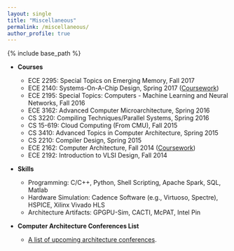 ```yaml
---
layout: single
title: "Miscellaneous"
permalink: /miscellaneous/
author_profile: true
---
```


{% include base_path %}

* **Courses**

    * ECE 2295: Special Topics on Emerging Memory, Fall 2017
    * ECE 2140: Systems-On-A-Chip Design, Spring 2017 ([Coursework](https://github.com/wew55/ece2140))
    * ECE 2195: Special Topics: Computers - Machine Learning and Neural Networks, Fall 2016
    * ECE 3162: Advanced Computer Microarchitecture, Spring 2016
    * CS 3220: Compiling Techniques/Parallel Systems, Spring 2016
    * CS 15-619: Cloud Computing (From CMU), Fall 2015
    * CS 3410: Advanced Topics in Computer Architecture, Spring 2015
    * CS 2210: Compiler Design, Spring 2015
    * ECE 2162: Computer Architecture, Fall 2014 ([Coursework](https://github.com/wew55/Tomasulo))
    * ECE 2192: Introduction to VLSI Design, Fall 2014

* **Skills**

    * Programming: C/C++, Python, Shell Scripting, Apache Spark, SQL, Matlab
    * Hardware Simulation: Cadence Software (e.g., Virtuoso, Spectre), HSPICE, Xilinx Vivado HLS
    * Architecture Artifacts: GPGPU-Sim, CACTI, McPAT, Intel Pin
    
* **Computer Architecture Conferences List**

    * [A list of upcoming architecture conferences](http://confsearch.ethz.ch/confsearch/faces/pages/staticresults.jsp?query=ics%20hpdc%20spaa%20podc%20asap%20pact%20icpp%20cases%20islped%20sc%20iccad%20codes%20iccd%20micro%20asplos%20hpca%20date%20isca%20dac%20icdcs%20cgo%20hipeac%20ipdps%20aspdac&graphicView=1&sortMode=1).
